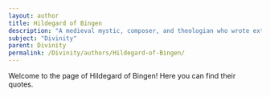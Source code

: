```yaml
---
layout: author
title: Hildegard of Bingen
description: "A medieval mystic, composer, and theologian who wrote extensively about her visions and experiences of the divine."
subject: "Divinity"
parent: Divinity
permalink: /Divinity/authors/Hildegard-of-Bingen/
---
```


Welcome to the page of Hildegard of Bingen! Here you can find their quotes.
